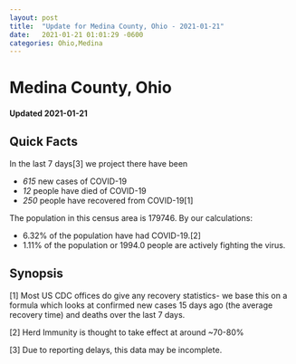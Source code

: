 ```yaml
---
layout: post
title:  "Update for Medina County, Ohio - 2021-01-21"
date:   2021-01-21 01:01:29 -0600
categories: Ohio,Medina
---
```


# Medina County, Ohio
#### Updated 2021-01-21

## Quick Facts

In the last 7 days[3] we project there have been
- *615* new cases of COVID-19
- *12* people have died of COVID-19
- *250* people have recovered from COVID-19[1]

The population in this census area is 179746. By our calculations:
- 6.32% of the population have had COVID-19.[2]
- 1.11% of the population or 1994.0 people are actively fighting the virus.

## Synopsis




[1] Most US CDC offices do give any recovery statistics- we base this on a formula which looks at confirmed new cases
15 days ago (the average recovery time) and deaths over the last 7 days.

[2] Herd Immunity is thought to take effect at around ~70-80%

[3] Due to reporting delays, this data may be incomplete.
 
    